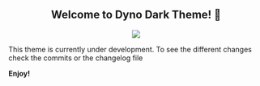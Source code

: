 <h2 align="center" >Welcome to Dyno Dark Theme! 💚</h2>
<p align="center" >
    <img  src="https://github.com/kodiexp/dyno-dark-theme-vscode/blob/main/logo.png">
</p>

<p>
This theme is currently under development. 
To see the different changes check the commits or the changelog file
</p> 


**Enjoy!**
